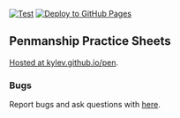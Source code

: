 [![Test](https://github.com/kylev/pen/actions/workflows/test.yml/badge.svg)](https://github.com/kylev/pen/actions/workflows/test.yml)
[![Deploy to GitHub Pages](https://github.com/kylev/pen/actions/workflows/deployment.yml/badge.svg)](https://github.com/kylev/pen/actions/workflows/deployment.yml)

## Penmanship Practice Sheets

[Hosted at kylev.github.io/pen](https://kylev.github.io/pen/).

### Bugs

Report bugs and ask questions with [here](https://github.com/kylev/pen/issues).
